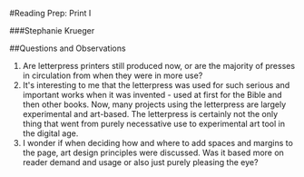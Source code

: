 #Reading Prep: Print I

###Stephanie Krueger

##Questions and Observations

1. Are letterpress printers still produced now, or are the majority of presses in circulation from when they were in more use?
2. It's interesting to me that the letterpress was used for such serious and important works when it was invented - used at first for the Bible and then other books. Now, many projects using the letterpress are largely experimental and art-based. The letterpress is certainly not the only thing that went from purely necessative use to experimental art tool in the digital age.
3. I wonder if when deciding how and where to add spaces and margins to the page, art design principles were discussed. Was it based more on reader demand and usage or also just purely pleasing the eye?

